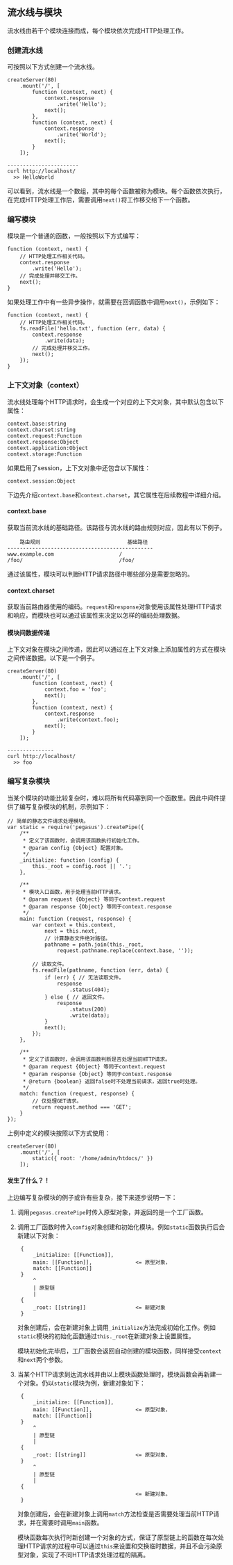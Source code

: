 流水线与模块
------------------------------

流水线由若干个模块连接而成，每个模块依次完成HTTP处理工作。

### 创建流水线

可按照以下方式创建一个流水线。

	createServer(80)
		.mount('/', [
			function (context, next) {
				context.response
                    .write('Hello');
				next();
			},
			function (context, next) {
				context.response
                    .write('World');
				next();
			}
		]);

	-----------------------
	curl http://localhost/
	  >> HelloWorld

可以看到，流水线是一个数组，其中的每个函数被称为模块。每个函数依次执行，在完成HTTP处理工作后，需要调用`next()`将工作移交给下一个函数。

### 编写模块

模块是一个普通的函数，一般按照以下方式编写：

	function (context, next) {
		// HTTP处理工作相关代码。
		context.response
            .write('Hello');
		// 完成处理并移交工作。
		next();
	}

如果处理工作中有一些异步操作，就需要在回调函数中调用`next()`，示例如下：

	function (context, next) {
		// HTTP处理工作相关代码。
		fs.readFile('hello.txt', function (err, data) {
			context.response
				.write(data);
			// 完成处理并移交工作。
			next();
		});
	}

### 上下文对象（context）

流水线处理每个HTTP请求时，会生成一个对应的上下文对象，其中默认包含以下属性：

	context.base:string
	context.charset:string
	context.request:Function
	context.response:Object
	context.application:Object
	context.storage:Function

如果启用了session，上下文对象中还包含以下属性：

	context.session:Object

下边先介绍`context.base`和`context.charset`，其它属性在后续教程中详细介绍。

#### context.base

获取当前流水线的基础路径。该路径与流水线的路由规则对应，因此有以下例子。

	    路由规则                            基础路径
	-----------------------------------------------
	www.example.com                     /
	/foo/                               /foo/

通过该属性，模块可以判断HTTP请求路径中哪些部分是需要忽略的。

#### context.charset

获取当前路由器使用的编码。`request`和`response`对象使用该属性处理HTTP请求和响应，而模块也可以通过该属性来决定以怎样的编码处理数据。

#### 模块间数据传递

上下文对象在模块之间传递，因此可以通过在上下文对象上添加属性的方式在模块之间传递数据。以下是一个例子。

    createServer(80)
        .mount('/', [
            function (context, next) {
                context.foo = 'foo';
                next();
            },
            function (context, next) {
                context.response
                    .write(context.foo);
                next();
            }
        ]);

	---------------
	curl http://localhost/
	  >> foo

### 编写复杂模块

当某个模块的功能比较复杂时，难以将所有代码塞到同一个函数里。因此中间件提供了编写复杂模块的机制，示例如下：

	// 简单的静态文件请求处理模块。
	var static = require('pegasus').createPipe({
		/**
		 * 定义了该函数时，会调用该函数执行初始化工作。
		 * @param config {Object} 配置对象。
		 */
		_initialize: function (config) {
			this._root = config.root || '.';
		},

		/**
		 * 模块入口函数，用于处理当前HTTP请求。
		 * @param request {Object} 等同于context.request
		 * @param response {Object} 等同于context.response
		 */
		main: function (request, response) {
			var context = this.context,
				next = this.next,
				// 计算静态文件绝对路径。
				pathname = path.join(this._root,
					request.pathname.replace(context.base, ''));

			// 读取文件。
			fs.readFile(pathname, function (err, data) {
				if (err) { // 无法读取文件。
					response
						.status(404);
				} else { // 返回文件。
					response
						.status(200)
						.write(data);
				}
				next();
			});
		},

		/**
		 * 定义了该函数时，会调用该函数判断是否处理当前HTTP请求。
		 * @param request {Object} 等同于context.request
		 * @param response {Object} 等同于context.response
		 * @return {boolean} 返回false时不处理当前请求，返回true时处理。
		 */
		match: function (request, response) {
			// 仅处理GET请求。
			return request.method === 'GET';
		}
	});

上例中定义的模块按照以下方式使用：

	createServer(80)
		.mount('/', [
			static({ root: '/home/admin/htdocs/' })
		]);

#### 发生了什么？！

上边编写复杂模块的例子或许有些复杂，接下来逐步说明一下：

1. 调用`pegasus.createPipe`时传入原型对象，并返回的是一个工厂函数。

2. 调用工厂函数时传入`config`对象创建和初始化模块。例如`static`函数执行后会新建以下对象：

		{
			_initialize: [[Function]],
			main: [[Function]],              <= 原型对象，
			match: [[Function]]
		}
		    ^
		    | 原型链
		    |
		{
			_root: [[string]]                <= 新建对象
		}

	对象创建后，会在新建对象上调用`_initialize`方法完成初始化工作。例如`static`模块的初始化函数通过`this._root`在新建对象上设置属性。

	模块初始化完毕后，工厂函数会返回自动创建的模块函数，同样接受`context`和`next`两个参数。

3. 当某个HTTP请求到达流水线并由以上模块函数处理时，模块函数会再新建一个对象。仍以`static`模块为例，新建对象如下：

		{
			_initialize: [[Function]],
			main: [[Function]],              <= 原型对象，
			match: [[Function]]
		}
		    ^
		    | 原型链
		    |
		{
			_root: [[string]]                <= 原型对象，
		}
		    ^
		    | 原型链
		    |
		{
			                                 <= 新建对象。
		}

	对象创建后，会在新建对象上调用`match`方法检查是否需要处理当前HTTP请求，并在需要时调用`main`函数。

	模块函数每次执行时新创建一个对象的方式，保证了原型链上的函数在每次处理HTTP请求的过程中可以通过`this`来设置和交换临时数据，并且不会污染原型对象，实现了不同HTTP请求处理过程的隔离。

